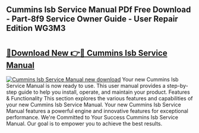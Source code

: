 ## Cummins Isb Service Manual PDf Free Download - Part-8f9 Service Owner Guide - User Repair Edition WG3M3

# <h2><a href="http://bc52941.oget.top/?id=Cummins+Isb+Service+Manual">🔗Download New 👉🔴 Cummins Isb Service Manual</a></h2>

[![Cummins Isb Service Manual new download](https://i.imgur.com/5g1atiW.png)](http://bc52941.oget.top/?id=Cummins+Isb+Service+Manual)
Your new Cummins Isb Service Manual is now ready to use. This user manual provides a step-by-step guide to help you install, operate, and maintain your product. Features & Functionality This section explores the various features and capabilities of your new Cummins Isb Service Manual. Your new Cummins Isb Service Manual features a powerful engine and innovative features for exceptional performance. We're Committed to Your Success Cummins Isb Service Manual. Our goal is to empower you to achieve the best results.
